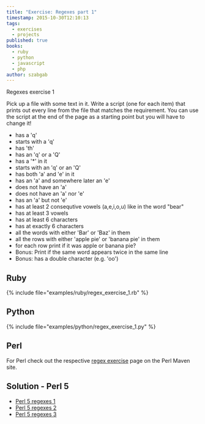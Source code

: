 ```yaml
---
title: "Exercise: Regexes part 1"
timestamp: 2015-10-30T12:10:13
tags:
  - exercises
  - projects
published: true
books:
  - ruby
  - python
  - javascript
  - php
author: szabgab
---
```



Regexes exercise 1


Pick up a file with some text in it. Write a script (one for each item) that prints
out every line from the file that matches the requirement.
You can use the script at the end of the page as a starting point but you will have to change it!

* has a 'q'
* starts with a 'q'
* has 'th'
* has an 'q' or a 'Q'
* has a '*' in it
* starts with an 'q' or an 'Q'
* has both 'a' and 'e' in it
* has an 'a' and somewhere later an 'e'
* does not have an 'a'
* does not have an 'a' nor 'e'
* has an 'a' but not 'e'
* has at least 2 consequtive vowels (a,e,i,o,u) like in the word "bear"
* has at least 3 vowels
* has at least 6 characters
* has at exactly 6 characters
* all the words with either 'Bar' or 'Baz' in them
* all the rows with either 'apple pie' or 'banana pie' in them
* for each row print if it was apple or banana pie?
* Bonus: Print if the same word appears twice in the same line
* Bonus: has a double character (e.g. 'oo')

## Ruby
{% include file="examples/ruby/regex_exercise_1.rb" %}

## Python
{% include file="examples/python/regex_exercise_1.py" %}


## Perl
For Perl check out the respective [regex exercise](https://perlmaven.com/beginner-perl-maven-exercise-regexes-1) page on the Perl Maven site.


## Solution - Perl 5

* [Perl 5 regexes 1](https://perlmaven.com/beginner-perl-maven-solution-regexes-1)
* [Perl 5 regexes 2](https://perlmaven.com/beginner-perl-maven-solution-regexes-2)
* [Perl 5 regexes 3](https://perlmaven.com/beginner-perl-maven-solution-regexes-3)



